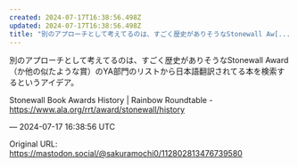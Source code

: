```yaml
---
created: 2024-07-17T16:38:56.498Z
updated: 2024-07-17T16:38:56.498Z
title: "別のアプローチとして考えてるのは、すごく歴史がありそうなStonewall Aw[...]"
---
```


<p>別のアプローチとして考えてるのは、すごく歴史がありそうなStonewall Award（か他の似たような賞）のYA部門のリストから日本語翻訳されてる本を検索するというアイデア。</p><p>Stonewall Book Awards History | Rainbow Roundtable - <a href="https://www.ala.org/rrt/award/stonewall/history" target="_blank" rel="nofollow noopener" translate="no"><span class="invisible">https://www.</span><span class="ellipsis">ala.org/rrt/award/stonewall/hi</span><span class="invisible">story</span></a></p>

&mdash; 2024-07-17 16:38:56 UTC

Original URL: https://mastodon.social/@sakuramochi0/112802813476739580
